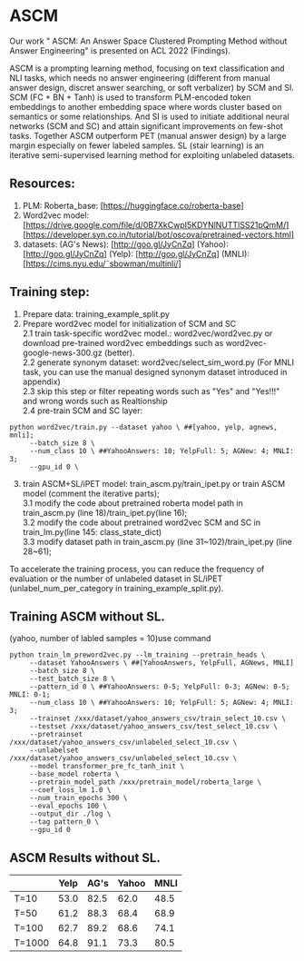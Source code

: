# ASCM
Our work " ASCM: An Answer Space Clustered Prompting Method without Answer Engineering" is presented on ACL 2022 (Findings).

ASCM is a prompting learning method, focusing on text classification and NLI tasks, which needs no answer engineering (different from manual answer design, discret answer searching, or soft verbalizer) by SCM and SI. SCM (FC + BN + Tanh) is used to transform PLM-encoded token embeddings to another embedding space where words cluster based on semantics or some relationships. And SI is used to initiate additional neural networks (SCM and SC) and attain significant improvements on few-shot tasks. Together ASCM outperform PET (manual answer design) by a large margin especially on fewer labeled samples. SL (stair learning) is an iterative semi-supervised learning method for exploiting unlabeled datasets.

## Resources:
1. PLM: Roberta_base: [https://huggingface.co/roberta-base]
2. Word2vec model: [https://drive.google.com/file/d/0B7XkCwpI5KDYNlNUTTlSS21pQmM/] [https://developer.syn.co.in/tutorial/bot/oscova/pretrained-vectors.html]
3. datasets: (AG's News): [http://goo.gl/JyCnZq]
             (Yahoo): [http://goo.gl/JyCnZq]
             (Yelp): [http://goo.gl/JyCnZq]
             (MNLI): [https://cims.nyu.edu/˜sbowman/multinli/]

## Training step:
1. Prepare data:  training_example_split.py
2. Prepare word2vec model for initialization of SCM and SC  
2.1 train task-specific word2vec model.: word2vec/word2vec.py or download pre-trained word2vec embeddings such as word2vec-google-news-300.gz (better).  
2.2 generate synonym dataset: word2vec/select_sim_word.py (For MNLI task, you can use the manual designed synonym dataset introduced in appendix)  
2.3 skip this step or filter repeating words such as "Yes" and "Yes!!!" and wrong words such as Realtionship  
2.4 pre-train SCM and SC layer: 
```
python word2vec/train.py --dataset yahoo \ ##[yahoo, yelp, agnews, mnli];
     --batch_size 8 \
     --num_class 10 \ ##YahooAnswers: 10; YelpFull: 5; AGNew: 4; MNLI: 3;
     --gpu_id 0 \
```

3. train ASCM+SL/iPET model: train_ascm.py/train_ipet.py or train ASCM model (comment the iterative parts);  
3.1 modify the code about pretrained roberta model path in train_ascm.py (line 18)/train_ipet.py(line 16);   
3.2 modify the code about pretrained word2vec SCM and SC in train_lm.py(line 145: class_state_dict)  
3.3 modify dataset path in train_ascm.py (line 31~102)/train_ipet.py (line 28~61);   

To accelerate the training process, you can reduce the frequency of evaluation or the number of unlabeled dataset in SL/iPET (unlabel_num_per_category in training_example_split.py).

## Training ASCM without SL.
(yahoo, number of labled samples = 10)use command 

```
python train_lm_preword2vec.py --lm_training --pretrain_heads \
     --dataset YahooAnswers \ ##[YahooAnswers, YelpFull, AGNews, MNLI]
     --batch_size 8 \
     --test_batch_size 8 \
     --pattern_id 0 \ ##YahooAnswers: 0-5; YelpFull: 0-3; AGNew: 0-5; MNLI: 0-1;
     --num_class 10 \ ##YahooAnswers: 10; YelpFull: 5; AGNew: 4; MNLI: 3;
     --trainset /xxx/dataset/yahoo_answers_csv/train_select_10.csv \
     --testset /xxx/dataset/yahoo_answers_csv/test_select_10.csv \
     --pretrainset /xxx/dataset/yahoo_answers_csv/unlabeled_select_10.csv \
     --unlabelset /xxx/dataset/yahoo_answers_csv/unlabeled_select_10.csv \
     --model transformer_pre_fc_tanh_init \
     --base_model roberta \
     --pretrain_model_path /xxx/pretrain_model/roberta_large \
     --coef_loss_lm 1.0 \
     --num_train_epochs 300 \
     --eval_epochs 100 \
     --output_dir ./log \
     --tag pattern_0 \
     --gpu_id 0
```
## ASCM Results without SL.
|                   | Yelp | AG's | Yahoo | MNLI |
|  ---------------  | -----------  | ------------- | ------------ | ------------- |
| T=10              | 53.0 | 82.5 | 62.0 | 48.5 |
| T=50              | 61.2 | 88.3 | 68.4 | 68.9 |
| T=100              | 62.7 | 89.2 | 68.6 | 74.1 |
| T=1000              | 64.8 | 91.1 | 73.3 | 80.5 |
